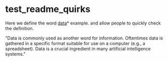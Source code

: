 # test_readme_quirks

[id1]: ## "Data is commonly used as another word for information. Oftentimes data is gathered in a specific format suitable for use on a computer (e.g., a spreadsheet). Data is a crucial ingredient in many artificial intelligence systems."

Here we define the word [data][id1]* example. and allow people to quickly check the definition.

<summary>
  <title>*data</title>
  "Data is commonly used as another word for information. Oftentimes data is gathered in a specific format suitable for use on a computer (e.g., a spreadsheet). Data is a crucial ingredient in many artificial intelligence systems."
</summary>
